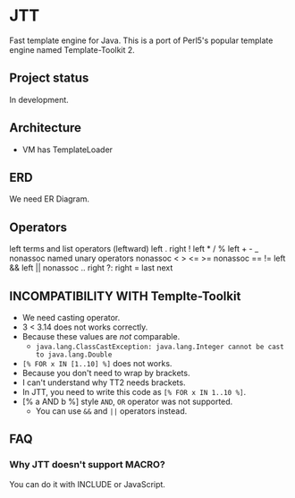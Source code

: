 # JTT

Fast template engine for Java.
This is a port of Perl5's popular template engine named Template-Toolkit 2.


## Project status

In development.

## Architecture

  * VM has TemplateLoader

## ERD

We need ER Diagram.

## Operators

  left	terms and list operators (leftward)
  left	.
  right	!
  left	* / %
  left	+ - _
  nonassoc	named unary operators
  nonassoc	< > <= >=
  nonassoc	== !=
  left	&&
  left	||
  nonassoc	..
  right	?:
  right	= last next

## INCOMPATIBILITY WITH Templte-Toolkit

 * We need casting operator.
 * 3 < 3.14 does not works correctly.
  * Because these values are *not* comparable.
    * `java.lang.ClassCastException: java.lang.Integer cannot be cast to java.lang.Double`
 * `[% FOR x IN [1..10] %]` does not works.
  * Because you don't need to wrap by brackets.
  * I can't understand why TT2 needs brackets.
  * In JTT, you need to write this code as `[% FOR x IN 1..10 %]`.
 * [% a AND b %] style `AND`, `OR` operator was not supported.
   * You can use `&&` and `||` operators instead.

## FAQ

### Why  JTT doesn't support MACRO?

You can do it with INCLUDE or JavaScript.
